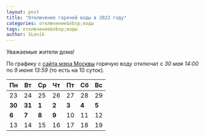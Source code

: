 ```yaml
---
layout: post
title: "Отключение горячей воды в 2022 году"
categories: отключение&nbsp;воды
tags: отключение&nbsp;воды
author: SLenik
---
```


Уважаемые жители дома!

По графику с [сайта мэра Москвы](https://mos.ru) горячую воду отключат с *30 мая 14:00* по *9 июня 13:59* (то есть на 10 суток).

|  Пн |  Вт |  Ср |  Чт |  Пт |  Сб |  Вс |
| --- | --- | --- | --- | --- | --- | --- |
|  23 |  24 |  25 |  26 |  27 |  28 |  29 |
|  **30** |  **31** |  **1** |  **2** |  **3** |  **4** |  **5** |
|   **6** |   **7** |  **8** |  **9** |  10 | 11 |  12  |
|  13 |  14 |  15 |  16 |  17 |  18 |  19 |